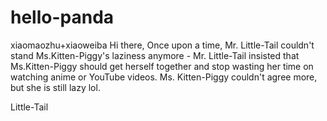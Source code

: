 # hello-panda
xiaomaozhu+xiaoweiba
Hi there,
Once upon a time, Mr. Little-Tail couldn't stand Ms.Kitten-Piggy's laziness anymore - Mr. Little-Tail insisted that Ms.Kitten-Piggy should get herself together and stop wasting her time on watching anime or YouTube videos. Ms. Kitten-Piggy couldn't agree more, but she is still lazy lol.

Little-Tail
